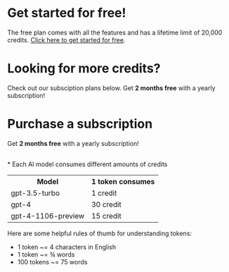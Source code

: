 <getting-started-instructions>
  <h1>Get started for free!</h1>
  <p>
    The free plan comes with all the features and has a lifetime limit of 20,000 credits.
    <a href="/docs/macos/getting-started/">Click here to get started for free</a>.
  </p>
  <h1>Looking for more credits?</h1>
  <p>Check out our subsciption plans below. Get <b>2 months free</b> with a yearly subscription!</p>
</getting-started-instructions>
<existing-user-instructions>
  <h1>Purchase a subscription</h1>
  <p class="instruction-text">Get <b>2 months free</b> with a yearly subscription!</p>
</existing-user-instructions>

<script async src="https://js.stripe.com/v3/pricing-table.js"></script>
<div style="margin: 30px 0">
  <stripe-pricing-table
    pricing-table-id="prctbl_1NjsheD2JBiQZxokSpWULstH"
    publishable-key="pk_live_51NJTTND2JBiQZxokSKTb96ZTSoFpzpGwdj9thFtEmVI3NxBficMiv94UL8ZsbzWoXDr2RSIyDPUk29x52ENrlvmR00bR04qY5j">
  </stripe-pricing-table>
</div>

<p>
  * Each AI model consumes different amounts of credits
</p>
<table>
  <tr>
    <th>Model</th>
    <th>1 token consumes</th>
  </tr>
  <tr>
    <td>gpt-3.5-turbo</td>
    <td>1 credit</td>
  </tr>
  <tr>
    <td>gpt-4</td>
    <td>30 credit</td>
  </tr>
  <tr>
    <td>gpt-4-1106-preview</td>
    <td>15 credit</td>
  </tr>
</table>
<p>
  Here are some helpful rules of thumb for understanding tokens:
</p>
<ul>
  <li>1 token ~= 4 characters in English</li>
  <li>1 token ~= ¾ words</li>
  <li>100 tokens ~= 75 words</li>
</ul>
<script>
  const urlParams = new URLSearchParams(window.location.search);
  const customerEmail = urlParams.get("customer-email");
  if (customerEmail) {
    document.querySelector("getting-started-instructions").remove();
    const stripePricingTable = document.querySelector(
      "stripe-pricing-table"
    );
    stripePricingTable.setAttribute("customer-email", customerEmail);
  } else {
    document.querySelector("existing-user-instructions").remove();
  }
</script>
